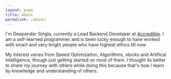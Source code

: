 ```yaml
---
layout: page
title: About
permalink: /about/
---
```


I'm Deepender Singla, currently a Lead Backend Developer at [Accredible](https://www.accredible.com). I am a self-learned programmer and is been lucky enough to have worked with smart and very bright people who have highest ethics till now.

My Interest varies from Speed Optimization, Algorithms, stocks and Artifical Intelligence, though just getting started on most of them. I thought its better to share my journey with others while doing this because that's how I learn by knowledge and understanding of others.